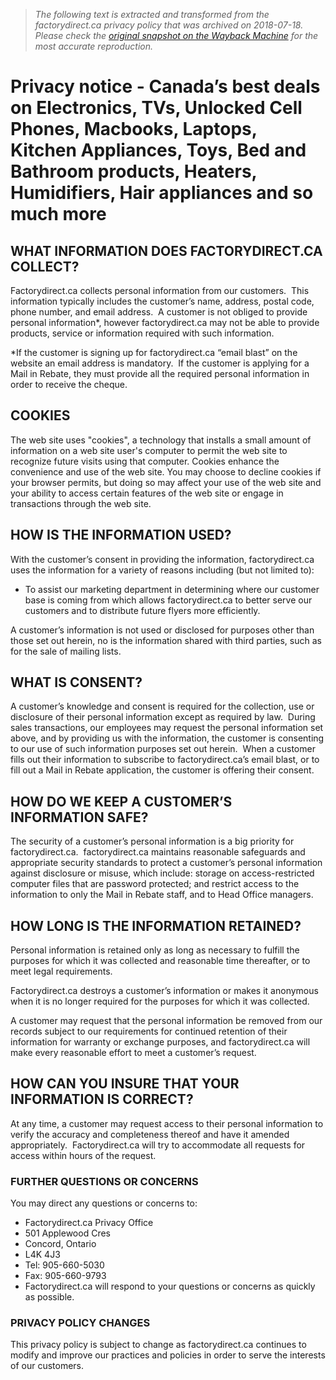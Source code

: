 > *The following text is extracted and transformed from the factorydirect.ca privacy policy that was archived on 2018-07-18. Please check the [original snapshot on the Wayback Machine](https://web.archive.org/web/20180718092130id_/https%3A//www.factorydirect.ca/privacy-notice) for the most accurate reproduction.*

# Privacy notice - Canada’s best deals on Electronics, TVs, Unlocked Cell Phones, Macbooks, Laptops, Kitchen Appliances, Toys, Bed and Bathroom products, Heaters, Humidifiers, Hair appliances and so much more

## WHAT INFORMATION DOES FACTORYDIRECT.CA COLLECT?

Factorydirect.ca collects personal information from our customers.  This information typically includes the customer’s name, address, postal code, phone number, and email address.  A customer is not obliged to provide personal information*, however factorydirect.ca may not be able to provide products, service or information required with such information.

*If the customer is signing up for factorydirect.ca “email blast” on the website an email address is mandatory.  If the customer is applying for a Mail in Rebate, they must provide all the required personal information in order to receive the cheque. 

## COOKIES

The web site uses "cookies", a technology that installs a small amount of information on a web site user's computer to permit the web site to recognize future visits using that computer. Cookies enhance the convenience and use of the web site. You may choose to decline cookies if your browser permits, but doing so may affect your use of the web site and your ability to access certain features of the web site or engage in transactions through the web site.

## HOW IS THE INFORMATION USED?

With the customer’s consent in providing the information, factorydirect.ca uses the information for a variety of reasons including (but not limited to):

  * To assist our marketing department in determining where our customer base is coming from which allows factorydirect.ca to better serve our customers and to distribute future flyers more efficiently.



A customer’s information is not used or disclosed for purposes other than those set out herein, no is the information shared with third parties, such as for the sale of mailing lists.

## WHAT IS CONSENT?

A customer’s knowledge and consent is required for the collection, use or disclosure of their personal information except as required by law.  During sales transactions, our employees may request the personal information set above, and by providing us with the information, the customer is consenting to our use of such information purposes set out herein.  When a customer fills out their information to subscribe to factorydirect.ca’s email blast, or to fill out a Mail in Rebate application, the customer is offering their consent.

## HOW DO WE KEEP A CUSTOMER’S INFORMATION SAFE?

The security of a customer’s personal information is a big priority for factorydirect.ca.  factorydirect.ca maintains reasonable safeguards and appropriate security standards to protect a customer’s personal information against disclosure or misuse, which include: storage on access-restricted computer files that are password protected; and restrict access to the information to only the Mail in Rebate staff, and to Head Office managers.

## HOW LONG IS THE INFORMATION RETAINED?

Personal information is retained only as long as necessary to fulfill the purposes for which it was collected and reasonable time thereafter, or to meet legal requirements.

Factorydirect.ca destroys a customer’s information or makes it anonymous when it is no longer required for the purposes for which it was collected.

A customer may request that the personal information be removed from our records subject to our requirements for continued retention of their information for warranty or exchange purposes, and factorydirect.ca will make every reasonable effort to meet a customer’s request.

## HOW CAN YOU INSURE THAT YOUR INFORMATION IS CORRECT?

At any time, a customer may request access to their personal information to verify the accuracy and completeness thereof and have it amended appropriately.  Factorydirect.ca will try to accommodate all requests for access within hours of the request.

### FURTHER QUESTIONS OR CONCERNS

You may direct any questions or concerns to:

  * Factorydirect.ca Privacy Office
  * 501 Applewood Cres
  * Concord, Ontario
  * L4K 4J3
  * Tel: 905-660-5030
  * Fax: 905-660-9793
  * Factorydirect.ca will respond to your questions or concerns as quickly as possible.



### PRIVACY POLICY CHANGES

This privacy policy is subject to change as factorydirect.ca continues to modify and improve our practices and policies in order to serve the interests of our customers.
